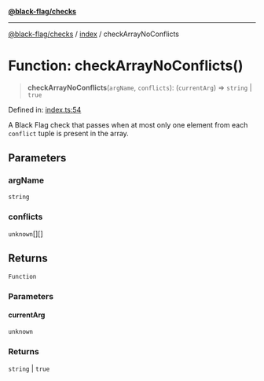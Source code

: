 [**@black-flag/checks**](../../README.md)

***

[@black-flag/checks](../../README.md) / [index](../README.md) / checkArrayNoConflicts

# Function: checkArrayNoConflicts()

> **checkArrayNoConflicts**(`argName`, `conflicts`): (`currentArg`) => `string` \| `true`

Defined in: [index.ts:54](https://github.com/Xunnamius/black-flag/blob/359cb940c512f8ac3f63e33c0f88a34c8e1d62ec/packages/checks/src/index.ts#L54)

A Black Flag check that passes when at most only one element from each
`conflict` tuple is present in the array.

## Parameters

### argName

`string`

### conflicts

`unknown`[][]

## Returns

`Function`

### Parameters

#### currentArg

`unknown`

### Returns

`string` \| `true`
